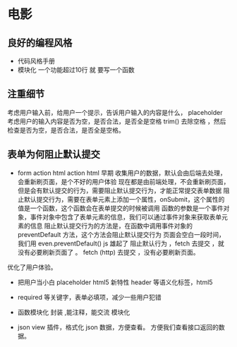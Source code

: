 # 电影

## 良好的编程风格
- 代码风格手册 
- 模块化 一个功能超过10行 就 要写一个函数

## 注重细节
 考虑用户输入前，给用户一个提示，告诉用户输入的内容是什么， placeholder
 考虑用户的输入内容是否为空，是否合法，是否全是空格 trim() 去除空格 ，然后检查是否为空，是否合法，是否全是空格。


## 表单为何阻止默认提交
- form action
 html action
 html 早期 收集用户的数据，默认会由后端去处理，会重新刷页面，是个不好的用户体验
 现在都是由前端处理，不会重新刷页面，但是会有默认提交的行为，需要阻止默认提交行为，才能正常提交表单数据
 阻止默认提交行为，需要在表单元素上添加一个属性，onSubmit，这个属性的值是一个函数，这个函数会在表单提交的时候被调用
 函数的参数是一个事件对象，事件对象中包含了表单元素的信息，我们可以通过事件对象来获取表单元素的信息
 阻止默认提交行为的方法是，在函数中调用事件对象的 preventDefault 方法，这个方法会阻止默认提交行为
 页面会空白一段时间，
 我们用 even.preventDefault() js 雄起了 阻止默认行为 ，fetch 去提交 ，就没有必要刷新页面了 。 
 fetch (http) 去提交 ，没有必要刷新页面。

 优化了用户体验。
 - 把用户当小白 
  placeholder  html5 新特性 
  header 等语义化标签，html5 

- required 等关键字，表单必填项，减少一些用户犯错

- 函数模块化 封装 ,能注释，能交流  模块化 

- json view 插件，格式化 json 数据，方便查看。 方便我们查看接口返回的数据。